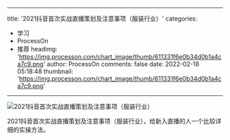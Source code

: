 
---
title: '2021抖音首次实战直播策划及注意事项（服装行业）'
categories: 
 - 学习
 - ProcessOn
 - 推荐
headimg: 'https://img.processon.com/chart_image/thumb/611331f6e0b34d0b1a4ca7c9.png'
author: ProcessOn
comments: false
date: 2022-02-18 05:18:48
thumbnail: 'https://img.processon.com/chart_image/thumb/611331f6e0b34d0b1a4ca7c9.png'
---

<div>   
<img class="thumb" alt="2021抖音首次实战直播策划及注意事项（服装行业）" src="https://img.processon.com/chart_image/thumb/611331f6e0b34d0b1a4ca7c9.png" referrerpolicy="no-referrer">
<p>2021抖音首次实战直播策划及注意事项（服装行业），给新入直播的人一个比较详细的实操方法。</p>  
</div>
            